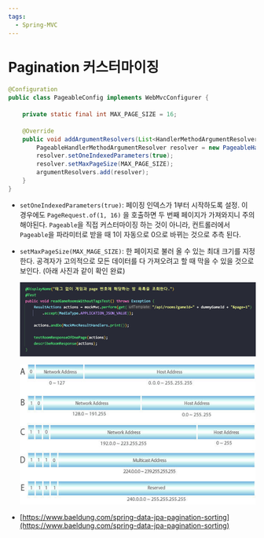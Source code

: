 ```yaml
---
tags:
  - Spring-MVC
---
```

# Pagination 커스터마이징

```java
@Configuration
public class PageableConfig implements WebMvcConfigurer {

    private static final int MAX_PAGE_SIZE = 16;

    @Override
    public void addArgumentResolvers(List<HandlerMethodArgumentResolver> argumentResolvers) {
        PageableHandlerMethodArgumentResolver resolver = new PageableHandlerMethodArgumentResolver();
        resolver.setOneIndexedParameters(true);
        resolver.setMaxPageSize(MAX_PAGE_SIZE);
        argumentResolvers.add(resolver);
    }
}
```

- `setOneIndexedParameters(true)`: 페이징 인덱스가 1부터 시작하도록 설정. 이 경우에도 `PageRequest.of(1, 16)` 을 호출하면 두 번째 페이지가 가져와지니 주의 해야된다. `Pageable`을 직접 커스터마이징 하는 것이 아니라, 컨트롤러에서 `Pageable`을 파라미터로 받을 때 1이 자동으로 0으로 바뀌는 것으로 추측 된다.
- `setMaxPageSize(MAX_MAGE_SIZE)`: 한 페이지로 불러 올 수 있는 최대 크기를 지정한다. 공격자가 고의적으로 모든 데이터를 다 가져오려고 할 때 막을 수 있을 것으로 보인다. (아래 사진과 같이 확인 완료)
  
    ![Pagination%20%E1%84%8F%E1%85%A5%E1%84%89%E1%85%B3%E1%84%90%E1%85%A5%E1%84%86%E1%85%A1%E1%84%8B%E1%85%B5%E1%84%8C%E1%85%B5%E1%86%BC%200a5d13f3876742fc8961327680434803/Untitled.png](assets/Untitled-4552455.png)

    ![Pagination%20%E1%84%8F%E1%85%A5%E1%84%89%E1%85%B3%E1%84%90%E1%85%A5%E1%84%86%E1%85%A1%E1%84%8B%E1%85%B5%E1%84%8C%E1%85%B5%E1%86%BC%200a5d13f3876742fc8961327680434803/Untitled%201.png](assets/Untitled%201.png)
    
- [https://www.baeldung.com/spring-data-jpa-pagination-sorting](https://www.baeldung.com/spring-data-jpa-pagination-sorting)